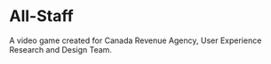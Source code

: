 # All-Staff

A video game created for Canada Revenue Agency, User Experience Research and Design Team.
